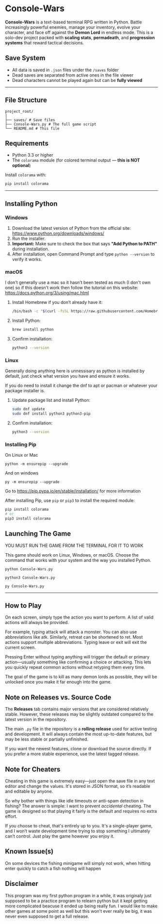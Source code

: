 # Console-Wars

**Console-Wars** is a text-based terminal RPG written in Python. Battle increasingly powerful enemies, manage your inventory, evolve your character, and face off against the **Demon Lord** in endless mode. This is a solo-dev project packed with **scaling stats**, **permadeath**, and **progression systems** that reward tactical decisions.

## Save System

- All data is saved in `.json` files under the `/saves` folder
- Dead saves are separated from active ones in the file viewer
- Dead characters cannot be played again but can be **fully viewed**

---

## File Structure
```
project_root/
│
├── saves/ # Save files
├── Console-Wars.py # The full game script
└── README.md # This file
```
## Requirements

- Python 3.3 or higher
- The `colorama` module (for colored terminal output — **this is NOT optional**)

Install `colorama` with:

```bash
pip install colorama
```
---

## Installing Python

### Windows

1. Download the latest version of Python from the official site: https://www.python.org/downloads/windows/
2. Run the installer.
3. **Important:** Make sure to check the box that says **"Add Python to PATH"** during installation.
4. After installation, open Command Prompt and type `python --version` to verify it works.

### macOS
I don't generally use a mac so it hasn't been tested as much (I don't own one) so if this doesn't work then follow the tutorial on this website: https://docs.python.org/3/using/mac.html

1. Install Homebrew if you don’t already have it:  
   ```bash
   /bin/bash -c "$(curl -fsSL https://raw.githubusercontent.com/Homebrew/install/HEAD/install.sh)"
   ```
2. Install Python:  
   ```bash
   brew install python
   ```
3. Confirm installation:  
   ```bash
   python3 --version
   ```

### Linux
Generally doing anything here is unnessisary as python is installed by default, just check what version you have and ensure it works.

If you do need to install it change the dnf to apt or pacman or whatever your package installer is. 

1. Update package list and install Python:
   ```bash
   sudo dnf update
   sudo dnf install python3 python3-pip
   ```
2. Confirm installation:
   ```bash
   python3 --version
   ```

### Installing Pip
On Linux or Mac
```
python -m ensurepip --upgrade
```
And on windows
```
py -m ensurepip --upgrade
```
Go to https://pip.pypa.io/en/stable/installation/ for more information

After installing Pip, use `pip` or `pip3` to install the required module:

```bash
pip install colorama
# or
pip3 install colorama
```

## Launching The Game

YOU MUST RUN THE GAME FROM THE TERMINAL FOR IT TO WORK

This game should work on Linux, Windows, or macOS. Choose the command that works with your system and the way you installed Python.
```
python Console-Wars.py
```
```
python3 Console-Wars.py
```
```
py Console-Wars.py
```
---
## How to Play
On each screen, simply type the action you want to perform. A list of valid actions will always be provided.

For example, typing attack will attack a monster. You can also use abbreviations like atk. Similarly, retreat can be shortened to ret. Most actions support multiple abbreviations. Typing leave or exit will exit the current screen.

Pressing Enter without typing anything will trigger the default or primary action—usually something like confirming a choice or attacking. This lets you quickly repeat common actions without retyping them every time.

The goal of the game is to kill as many demon lords as possible, they will be unlocked once you make it far enough into the game. 

## Note on Releases vs. Source Code

The **Releases** tab contains major versions that are considered relatively stable. However, these releases may be slightly outdated compared to the latest version in the repository.

The main `.py` file in the repository is a **rolling release** used for active testing and development. It will always contain the most up-to-date features, but may be less stable or partially unfinished.

If you want the newest features, clone or download the source directly. If you prefer a more stable experience, use the latest tagged release.

## Note for Cheaters
Cheating in this game is extremely easy—just open the save file in any text editor and change the values. It's stored in JSON format, so it’s readable and editable by anyone.

So why bother with things like idle timeouts or anti-spam detection in fishing? The answer is simple: I want to prevent *accidental* cheating. The game is designed so that playing it fairly is the default and requires no extra effort.

If you choose to cheat, that's entirely up to you. It's a single-player game, and I won’t waste development time trying to stop something I ultimately can’t control. Just play the game however you enjoy it.

## Known Issue(s)
On some devices the fishing minigame will simply not work, when hitting enter quickly to catch a fish nothing will happen

## Disclaimer
This program was my first python program in a while, it was originaly just supposed to be a practice program to relearn python but it kept getting more complicated beacuse it ended up being really fun. I would like to make other games at some point as well but this won't ever really be big, it was never even supposed to get a full release. 
